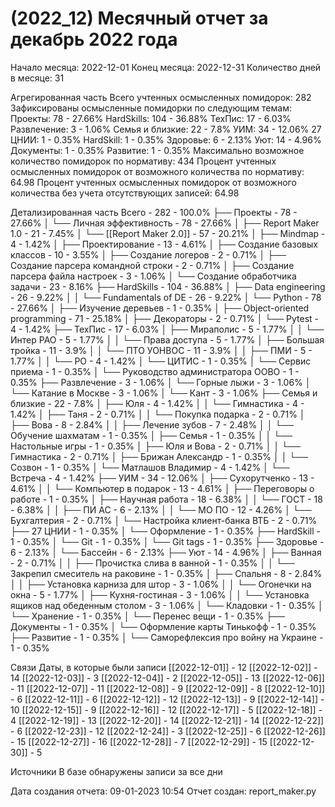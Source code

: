 # (2022_12) Месячный отчет за декабрь 2022 года

Начало месяца: 2022-12-01
Конец месяца: 2022-12-31
Количество дней в месяце: 31

Агрегированная часть
Всего учтенных осмысленных помидорок: 282
Зафиксированы осмысленные помидорки по следующим темам: 
Проекты: 78 - 27.66%
HardSkills: 104 - 36.88%
ТехПис: 17 - 6.03%
Развлечение: 3 - 1.06%
Семья и близкие: 22 - 7.8%
УИМ: 34 - 12.06%
27 ЦНИИ: 1 - 0.35%
HardSkill: 1 - 0.35%
Здоровье: 6 - 2.13%
Уют: 14 - 4.96%
Документы: 1 - 0.35%
Развитие: 1 - 0.35%
Максимально возможное количество помидорок по нормативу: 434
Процент учтенных осмысленных помидорок от возможного количества по нормативу: 64.98
Процент учтенных осмысленных помидорок от возможного количества без учета отсутствующих записей: 64.98


Детализированная часть
Всего - 282 - 100.0%
├── Проекты - 78 - 27.66%
│   └── Личная эффективность - 78 - 27.66%
│       ├── Report Maker 1.0 - 21 - 7.45%
│       └── [[Report Maker 2.0]] - 57 - 20.21%
│           ├── Mindmap - 4 - 1.42%
│           ├── Проектирование - 13 - 4.61%
│           ├── Создание базовых классов - 10 - 3.55%
│           ├── Создание логеров - 2 - 0.71%
│           ├── Создание парсера командной строки - 2 - 0.71%
│           ├── Создание парсера файла настроек - 3 - 1.06%
│           └── Создание обработчика задачи - 23 - 8.16%
├── HardSkills - 104 - 36.88%
│   ├── Data engineering - 26 - 9.22%
│   │   └── Fundamentals of DE - 26 - 9.22%
│   └── Python - 78 - 27.66%
│       ├── Изучение деревьев - 1 - 0.35%
│       ├── Object-oriented programming - 71 - 25.18%
│       ├── Декораторы - 2 - 0.71%
│       └── Pytest - 4 - 1.42%
├── ТехПис - 17 - 6.03%
│   ├── Мираполис - 5 - 1.77%
│   │   └── Интер РАО - 5 - 1.77%
│   │       └── Права доступа - 5 - 1.77%
│   ├── Большая тройка - 11 - 3.9%
│   │   └── ПТО УОНВОС - 11 - 3.9%
│   │       ├── ПМИ - 5 - 1.77%
│   │       └── РО - 4 - 1.42%
│   └── ЦИТИС - 1 - 0.35%
│       └── Сервис приема - 1 - 0.35%
│           └── Руководство администратора ООВО - 1 - 0.35%
├── Развлечение - 3 - 1.06%
│   └── Горные лыжи - 3 - 1.06%
│       └── Катание в Москве - 3 - 1.06%
│           └── Кант - 3 - 1.06%
├── Семья и близкие - 22 - 7.8%
│   ├── Юля - 4 - 1.42%
│   │   └── Гимнастика - 4 - 1.42%
│   ├── Таня - 2 - 0.71%
│   │   └── Покупка подарка - 2 - 0.71%
│   ├── Вова - 8 - 2.84%
│   │   ├── Лечение зубов - 7 - 2.48%
│   │   └── Обучение шахматам - 1 - 0.35%
│   ├── Семья - 1 - 0.35%
│   │   └── Настольные игры - 1 - 0.35%
│   ├── Юля и Вова - 2 - 0.71%
│   │   └── Гимнастика - 2 - 0.71%
│   ├── Брижан Александр - 1 - 0.35%
│   │   └── Созвон - 1 - 0.35%
│   └── Матлашов Владимир - 4 - 1.42%
│       └── Встреча - 4 - 1.42%
├── УИМ - 34 - 12.06%
│   ├── Сухорутченко - 13 - 4.61%
│   │   └── Компьютер в подарок - 13 - 4.61%
│   ├── Переговоры о работе - 1 - 0.35%
│   ├── Научная работа - 18 - 6.38%
│   │   └── ГОСТ - 18 - 6.38%
│   │       ├── ПИ АС - 6 - 2.13%
│   │       └── МО ПО - 12 - 4.26%
│   └── Бухгалтерия - 2 - 0.71%
│       └── Настройка клиент-банка ВТБ - 2 - 0.71%
├── 27 ЦНИИ - 1 - 0.35%
│   └── Оформление - 1 - 0.35%
├── HardSkill - 1 - 0.35%
│   └── Git - 1 - 0.35%
│       └── Git tags - 1 - 0.35%
├── Здоровье - 6 - 2.13%
│   └── Бассейн - 6 - 2.13%
├── Уют - 14 - 4.96%
│   ├── Ванная - 2 - 0.71%
│   │   ├── Прочистка слива в ванной - 1 - 0.35%
│   │   └── Закрепил смеситель на раковине - 1 - 0.35%
│   ├── Спальня - 8 - 2.84%
│   │   ├── Установка карниза для штор - 3 - 1.06%
│   │   └── Огонечки на окна - 5 - 1.77%
│   ├── Кухня-гостиная - 3 - 1.06%
│   │   └── Установка ящиков над обеденным столом - 3 - 1.06%
│   └── Кладовки - 1 - 0.35%
│       └── Хранение - 1 - 0.35%
│           └── Перенес вещи - 1 - 0.35%
├── Документы - 1 - 0.35%
│   └── Оформление карты Тинькофф - 1 - 0.35%
├── Развитие - 1 - 0.35%
│   └── Саморефлексия про войну на Украине - 1 - 0.35%


Связи
Даты, в которые были записи
[[2022-12-01]] - 12
[[2022-12-02]] - 14
[[2022-12-03]] - 3
[[2022-12-04]] - 2
[[2022-12-05]] - 13
[[2022-12-06]] - 11
[[2022-12-07]] - 11
[[2022-12-08]] - 9
[[2022-12-09]] - 8
[[2022-12-10]] - 6
[[2022-12-11]] - 6
[[2022-12-12]] - 12
[[2022-12-13]] - 9
[[2022-12-14]] - 10
[[2022-12-15]] - 9
[[2022-12-16]] - 12
[[2022-12-17]] - 5
[[2022-12-18]] - 4
[[2022-12-19]] - 13
[[2022-12-20]] - 14
[[2022-12-21]] - 14
[[2022-12-22]] - 6
[[2022-12-23]] - 12
[[2022-12-24]] - 3
[[2022-12-25]] - 6
[[2022-12-26]] - 15
[[2022-12-27]] - 16
[[2022-12-28]] - 7
[[2022-12-29]] - 15
[[2022-12-30]] - 5


Источники
В базе обнаружены записи за все дни


Дата создания отчета: 09-01-2023 10:54
Отчет создан: report_maker.py
